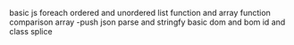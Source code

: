 basic js
foreach
ordered and unordered list
function and array function
comparison
array -push
json parse and stringfy
basic dom and bom
id and class
splice
